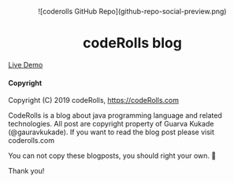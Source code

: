 <p align="center">
![coderolls GitHub Repo](github-repo-social-preview.png)
</p>

<center> <h1>codeRolls blog</h1> </center>

[Live Demo](https://coderolls.github.io)


#### Copyright

Copyright (C) 2019 codeRolls, https://codeRolls.com

CodeRolls is a blog about java programming language and related technologies. All post are copyright property of Guarva Kukade (@gauravkukade). If you want to read the blog post please visit coderolls.com

You can not copy these blogposts, you should right your own. 🙂

Thank you!
